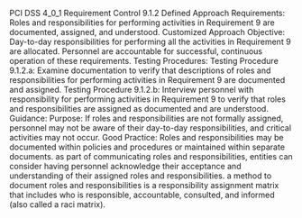 PCI DSS 4_0_1 Requirement Control 9.1.2 Defined Approach Requirements: Roles and responsibilities for performing activities in Requirement 9 are documented, assigned, and understood. Customized Approach Objective: Day-to-day responsibilities for performing all the activities in Requirement 9 are allocated. Personnel are accountable for successful, continuous operation of these requirements. Testing Procedures: Testing Procedure 9.1.2.a: Examine documentation to verify that descriptions of roles and responsibilities for performing activities in Requirement 9 are documented and assigned. Testing Procedure 9.1.2.b: Interview personnel with responsibility for performing activities in Requirement 9 to verify that roles and responsibilities are assigned as documented and are understood. Guidance: Purpose: If roles and responsibilities are not formally assigned, personnel may not be aware of their day-to-day responsibilities, and critical activities may not occur. Good Practice: Roles and responsibilities may be documented within policies and procedures or maintained within separate documents. as part of communicating roles and responsibilities, entities can consider having personnel acknowledge their acceptance and understanding of their assigned roles and responsibilities. a method to document roles and responsibilities is a responsibility assignment matrix that includes who is responsible, accountable, consulted, and informed (also called a raci matrix).